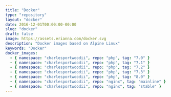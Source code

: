 ```yaml
---
title: "Docker"
type: "repository"
layout: "docker"
date: 2016-12-01T00:00:00-00:00
slug: "docker"
draft: false
image: https://assets.erianna.com/docker.svg
description: "Docker images based on Alpine Linux"
keywords: "Docker"
docker_images:
  - { namespace: "charlesportwoodii", repo: "php", tag: "7.0" }
  - { namespace: "charlesportwoodii", repo: "php", tag: "7.1" }
  - { namespace: "charlesportwoodii", repo: "php", tag: "7.2" }
  - { namespace: "charlesportwoodii", repo: "php", tag: "7.3" }
  - { namespace: "charlesportwoodii", repo: "php", tag: "8.0" }
  - { namespace: "charlesportwoodii", repo: "nginx", tag: "mainline" }
  - { namespace: "charlesportwoodii", repo: "nginx", tag: "stable" }
---
```

